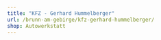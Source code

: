 ```yaml
---
title: "KFZ - Gerhard Hummelberger"
url: /brunn-am-gebirge/kfz-gerhard-hummelberger/
shop: Autowerkstatt
---
```

